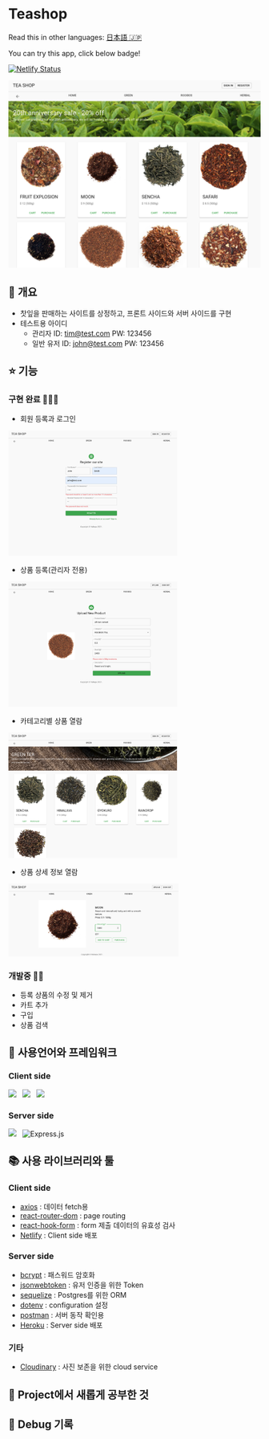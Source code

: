 # Teashop

Read this in other languages: [日本語 🇯🇵](README.md)

You can try this app, click below badge!
</br>

<a href="https://teashop-nabepa.netlify.app/" target="_blank">![Netlify Status](https://api.netlify.com/api/v1/badges/aea01573-e082-44b4-8617-12e71bf71494/deploy-status)</a>

![inApp](/image/tea-shop.png)

## 🚀 개요

- 찻잎을 판매하는 사이트를 상정하고, 프론트 사이드와 서버 사이드를 구현
- 테스트용 아이디
  - 관리자 ID: tim@test.com PW: 123456
  - 일반 유저 ID: john@test.com PW: 123456

## ⭐️ 기능

### 구현 완료 🙆🏻‍♀️

- 회원 등록과 로그인
<p>
  <img src="image/register.png" height="250">
</p>

- 상품 등록(관리자 전용)
<p>
  <img src="image/upload.png" height="250">
</p>

- 카테고리별 상품 열람
<p>
  <img src="image/category.png" height="250">
</p>

- 상품 상세 정보 열람
<p>
  <img src="image/detail.png" width="340">
</p>

### 개발중 🙅🏻

- 등록 상품의 수정 및 제거
- 카트 추가
- 구입
- 상품 검색

## 🦄 사용언어와 프레임워크

### Client side

<p>
    <img src="https://img.shields.io/badge/React-61DAFB?style=flat&logo=React&logoColor=black"/>&nbsp;&nbsp;
    <img src="https://img.shields.io/badge/JavaScript-F7DF1E?style=flat&logo=JavaScript&logoColor=black"/>&nbsp;&nbsp;
    <img src="https://img.shields.io/badge/materialui-%230081CB.svg?style=flat&logo=material-ui&logoColor=white"/>&nbsp;&nbsp;
 </p>

### Server side

<p>
    <img src="https://img.shields.io/badge/node.js-%2343853D.svg?style=flat&logo=node-dot-js&logoColor=white"/>&nbsp;&nbsp;
    <img alt="Express.js" src="https://img.shields.io/badge/express.js-%23404d59.svg?style=flat&logo=express&logoColor=%2361DAFB"/>&nbsp;&nbsp;
</p>

## 📚 사용 라이브러리와 툴

### Client side

- [axios]() : 데이터 fetch용
- [react-router-dom]() : page routing
- [react-hook-form]() : form 제출 데이터의 유효성 검사
- [Netlify]() : Client side 배포

### Server side

- [bcrypt]() : 패스워드 암호화
- [jsonwebtoken]() : 유저 인증을 위한 Token
- [sequelize]() : Postgres를 위한 ORM
- [dotenv]() : configuration 설정
- [postman]() : 서버 동작 확인용
- [Heroku]() : Server side 배포

### 기타

- [Cloudinary]() : 사진 보존을 위한 cloud service

## 📖 Project에서 새롭게 공부한 것

## 🐛 Debug 기록
